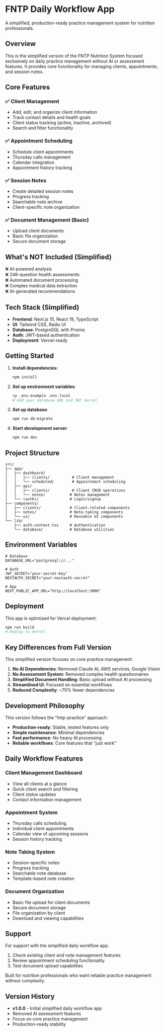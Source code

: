 # FNTP Daily Workflow App

A simplified, production-ready practice management system for nutrition professionals.

## Overview

This is the simplified version of the FNTP Nutrition System focused exclusively on daily practice management without AI or assessment features. It provides core functionality for managing clients, appointments, and session notes.

## Core Features

### ✅ **Client Management**

- Add, edit, and organize client information
- Track contact details and health goals
- Client status tracking (active, inactive, archived)
- Search and filter functionality

### ✅ **Appointment Scheduling**

- Schedule client appointments
- Thursday calls management
- Calendar integration
- Appointment history tracking

### ✅ **Session Notes**

- Create detailed session notes
- Progress tracking
- Searchable note archive
- Client-specific note organization

### ✅ **Document Management** (Basic)

- Upload client documents
- Basic file organization
- Secure document storage

## What's NOT Included (Simplified)

❌ AI-powered analysis  
❌ 246-question health assessments  
❌ Automated document processing  
❌ Complex medical data extraction  
❌ AI-generated recommendations

## Tech Stack (Simplified)

- **Frontend**: Next.js 15, React 19, TypeScript
- **UI**: Tailwind CSS, Radix UI
- **Database**: PostgreSQL with Prisma
- **Auth**: JWT-based authentication
- **Deployment**: Vercel-ready

## Getting Started

1. **Install dependencies**:

   ```bash
   npm install
   ```

2. **Set up environment variables**:

   ```bash
   cp .env.example .env.local
   # Add your database URL and JWT secret
   ```

3. **Set up database**:

   ```bash
   npm run db:migrate
   ```

4. **Start development server**:
   ```bash
   npm run dev
   ```

## Project Structure

```
src/
├── app/
│   ├── dashboard/
│   │   ├── clients/          # Client management
│   │   └── scheduled/        # Appointment scheduling
│   ├── api/
│   │   ├── clients/          # Client CRUD operations
│   │   └── notes/           # Notes management
│   └── (auth)/              # Login/signup
├── components/
│   ├── clients/             # Client-related components
│   ├── notes/               # Note-taking components
│   └── ui/                  # Reusable UI components
└── lib/
    ├── auth-context.tsx     # Authentication
    └── database/            # Database utilities
```

## Environment Variables

```env
# Database
DATABASE_URL="postgresql://..."

# Auth
JWT_SECRET="your-secret-key"
NEXTAUTH_SECRET="your-nextauth-secret"

# App
NEXT_PUBLIC_APP_URL="http://localhost:3000"
```

## Deployment

This app is optimized for Vercel deployment:

```bash
npm run build
# Deploy to Vercel
```

## Key Differences from Full Version

This simplified version focuses on core practice management:

1. **No AI Dependencies**: Removed Claude AI, AWS services, Google Vision
2. **No Assessment System**: Removed complex health questionnaires
3. **Simplified Document Handling**: Basic upload without AI processing
4. **Streamlined UI**: Focused on essential workflows
5. **Reduced Complexity**: ~70% fewer dependencies

## Development Philosophy

This version follows the "fntp-practice" approach:

- **Production-ready**: Stable, tested features only
- **Simple maintenance**: Minimal dependencies
- **Fast performance**: No heavy AI processing
- **Reliable workflows**: Core features that "just work"

## Daily Workflow Features

### Client Management Dashboard

- View all clients at a glance
- Quick client search and filtering
- Client status updates
- Contact information management

### Appointment System

- Thursday calls scheduling
- Individual client appointments
- Calendar view of upcoming sessions
- Session history tracking

### Note Taking System

- Session-specific notes
- Progress tracking
- Searchable note database
- Template-based note creation

### Document Organization

- Basic file upload for client documents
- Secure document storage
- File organization by client
- Download and viewing capabilities

## Support

For support with the simplified daily workflow app:

1. Check existing client and note management features
2. Review appointment scheduling functionality
3. Test document upload capabilities

Built for nutrition professionals who want reliable practice management without complexity.

## Version History

- **v1.0.0** - Initial simplified daily workflow app
- Removed AI assessment features
- Focus on core practice management
- Production-ready stability
